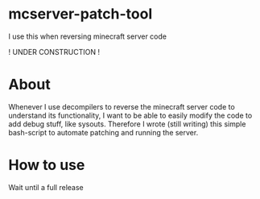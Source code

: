 # mcserver-patch-tool
I use this when reversing minecraft server code

! UNDER CONSTRUCTION !


# About  
Whenever I use decompilers to reverse the minecraft server code to understand its functionality, I want to be able to easily modify the code to add debug stuff, like sysouts. Therefore I wrote (still writing) this simple bash-script to automate patching and running the server.  


# How to use
Wait until a full release

